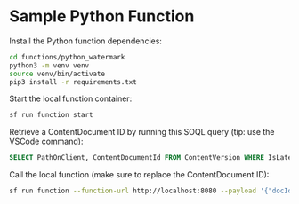 # Sample Python Function

Install the Python function dependencies:
```sh
cd functions/python_watermark
python3 -m venv venv
source venv/bin/activate
pip3 install -r requirements.txt
```

Start the local function container:
```sh
sf run function start
```

Retrieve a ContentDocument ID by running this SOQL query (tip: use the VSCode command):
```sql
SELECT PathOnClient, ContentDocumentId FROM ContentVersion WHERE IsLatest=true
```

Call the local function (make sure to replace the ContentDocument ID):
```sh
sf run function --function-url http://localhost:8080 --payload '{"docId": "069DK000001i2QBYAY"}'
```

